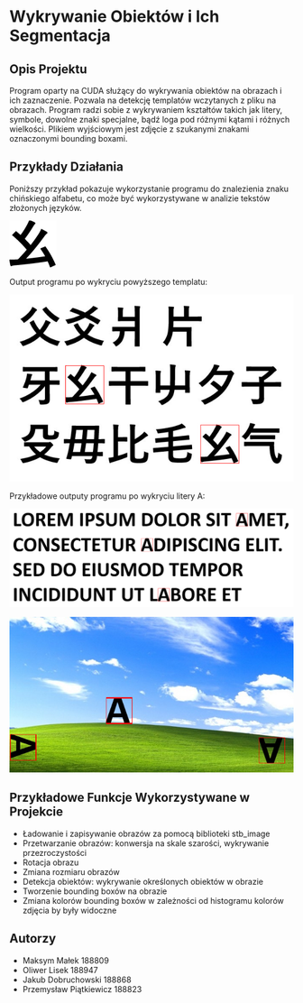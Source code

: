 # Wykrywanie Obiektów i Ich Segmentacja

## Opis Projektu
Program oparty na CUDA służący do wykrywania obiektów na obrazach i ich zaznaczenie. Pozwala na detekcję templatów wczytanych z pliku na obrazach. Program radzi sobie z wykrywaniem kształtów takich jak litery, symbole, dowolne znaki specjalne, bądź loga pod różnymi kątami i różnych wielkości. Plikiem wyjściowym jest zdjęcie z szukanymi znakami oznaczonymi bounding boxami. 

## Przykłady Działania
Poniższy przykład pokazuje wykorzystanie programu do znalezienia znaku chińskiego alfabetu, co może być wykorzystywane w analizie tekstów złożonych języków.

![Template](images/chinese.png)

Output programu po wykryciu powyższego templatu:

![Wykryte templaty](images/boundingBox1.jpg)

Przykładowe outputy programu po wykryciu litery A:

![Wykryte A](images/output2.jpg)

![Wykryte A](images/output33.jpg)

## Przykładowe Funkcje Wykorzystywane w Projekcie
- Ładowanie i zapisywanie obrazów za pomocą biblioteki stb_image
- Przetwarzanie obrazów: konwersja na skale szarości, wykrywanie przezroczystości
- Rotacja obrazu
- Zmiana rozmiaru obrazów
- Detekcja obiektów: wykrywanie określonych obiektów w obrazie
- Tworzenie bounding boxów na obrazie
- Zmiana kolorów bounding boxów w zależności od histogramu kolorów zdjęcia by były widoczne

## Autorzy
- Maksym Małek 188809
- Oliwer Lisek 188947
- Jakub Dobruchowski 188868
- Przemysław Piątkiewicz 188823
  
